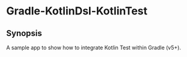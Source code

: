 # Gradle-KotlinDsl-KotlinTest

## Synopsis

A sample app to show how to integrate Kotlin Test within Gradle (v5+).